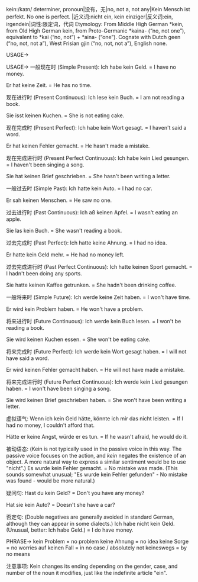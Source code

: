 kein:/kaɪn/
determiner, pronoun|没有，无|no, not a, not any|Kein Mensch ist perfekt.  No one is perfect. |近义词:nicht ein, kein einziger|反义词:ein, irgendein|词性:限定词，代词
Etymology: From Middle High German *kein, from Old High German kein, from Proto-Germanic *kaina- (“no, not one”), equivalent to *kai (“no, not”) + *aina- (“one”). Cognate with Dutch geen (“no, not, not a”), West Frisian gjin (“no, not, not a”), English none.


USAGE->

USAGE->
一般现在时 (Simple Present):
Ich habe kein Geld. = I have no money.

Er hat keine Zeit. = He has no time.


现在进行时 (Present Continuous):
Ich lese kein Buch. = I am not reading a book.

Sie isst keinen Kuchen. = She is not eating cake.



现在完成时 (Present Perfect):
Ich habe kein Wort gesagt. = I haven't said a word.

Er hat keinen Fehler gemacht. = He hasn't made a mistake.


现在完成进行时 (Present Perfect Continuous):
Ich habe kein Lied gesungen. = I haven't been singing a song.

Sie hat keinen Brief geschrieben. = She hasn't been writing a letter.


一般过去时 (Simple Past):
Ich hatte kein Auto. = I had no car.

Er sah keinen Menschen. = He saw no one.


过去进行时 (Past Continuous):
Ich aß keinen Apfel. = I wasn't eating an apple.

Sie las kein Buch. = She wasn't reading a book.


过去完成时 (Past Perfect):
Ich hatte keine Ahnung. = I had no idea.

Er hatte kein Geld mehr. = He had no money left.


过去完成进行时 (Past Perfect Continuous):
Ich hatte keinen Sport gemacht. = I hadn't been doing any sports.

Sie hatte keinen Kaffee getrunken. = She hadn't been drinking coffee.


一般将来时 (Simple Future):
Ich werde keine Zeit haben. = I won't have time.

Er wird kein Problem haben. = He won't have a problem.


将来进行时 (Future Continuous):
Ich werde kein Buch lesen. = I won't be reading a book.

Sie wird keinen Kuchen essen. = She won't be eating cake.


将来完成时 (Future Perfect):
Ich werde kein Wort gesagt haben. = I will not have said a word.

Er wird keinen Fehler gemacht haben. = He will not have made a mistake.


将来完成进行时 (Future Perfect Continuous):
Ich werde kein Lied gesungen haben. = I won't have been singing a song.

Sie wird keinen Brief geschrieben haben. = She won't have been writing a letter.


虚拟语气:
Wenn ich kein Geld hätte, könnte ich mir das nicht leisten. = If I had no money, I couldn't afford that.

Hätte er keine Angst, würde er es tun. = If he wasn't afraid, he would do it.


被动语态: (Kein is not typically used in the passive voice in this way.  The passive voice focuses on the action, and *kein* negates the existence of an object.  A more natural way to express a similar sentiment would be to use "nicht".)
Es wurde kein Fehler gemacht. = No mistake was made. (This sounds somewhat unusual; "Es wurde kein Fehler gefunden" - No mistake was found - would be more natural.)


疑问句:
Hast du kein Geld? = Don't you have any money?

Hat sie kein Auto? = Doesn't she have a car?


否定句: (Double negatives are generally avoided in standard German, although they can appear in some dialects.)
Ich habe nicht kein Geld. (Unusual, better: Ich habe Geld.) = I do have money.


PHRASE->
kein Problem = no problem
keine Ahnung = no idea
keine Sorge = no worries
auf keinen Fall = in no case / absolutely not
keineswegs = by no means


注意事项:
Kein changes its ending depending on the gender, case, and number of the noun it modifies, just like the indefinite article "ein".
